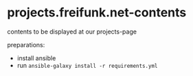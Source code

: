 # projects.freifunk.net-contents
contents to be displayed at our projects-page

preparations:

* install ansible
* run ```ansible-galaxy install -r requirements.yml```
